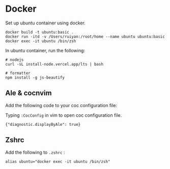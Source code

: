 # Docker

Set up ubuntu container using docker.

```shell
docker build -t ubuntu:basic .
docker run -itd -v /Users/ruiyan:/root/home --name ubuntu ubuntu:basic
docker exec -it ubuntu /bin/zsh
```

In ubuntu container, run the following:

```
# nodejs
curl -sL install-node.vercel.app/lts | bash

# formatter
npm install -g js-beautify
```

## Ale & cocnvim

Add the following code to your coc configuration file:

Typing `:CocConfig` in vim to open coc configuration file.

```
{"diagnostic.displayByAle": true}
```

## Zshrc

Add the following to `.zshrc` : 

```shell
alias ubuntu="docker exec -it ubuntu /bin/zsh"
```

